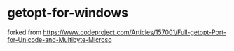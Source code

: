 # getopt-for-windows
forked from https://www.codeproject.com/Articles/157001/Full-getopt-Port-for-Unicode-and-Multibyte-Microso
